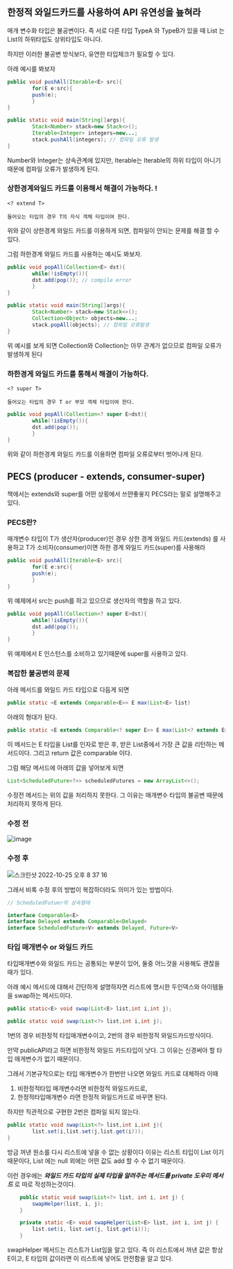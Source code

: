 ## 한정적 와일드카드를 사용하여 API 유연성을 눂혀라

매개 변수화 타입은 불공변이다. 즉 서로 다른 타입 TypeA 와 TypeB가 있을 때 List<TypeA> 는 List<TypeB>의 하위타입도 상위타입도 아니다.

하지만 이러한 불공변 방식보다, 유연한 타입체크가 필요할 수 있다.

아래 예시를 봐보자

```java
public void pushAll(Iterable<E> src){
        for(E e:src){
        push(e);
        }
}

public static void main(String[]args){
        Stack<Number> stack=new Stack<>();
        Iterable<Integer> integers=new...;
        stack.pushAll(integers); // 컴파일 오류 발생
}
```

Number와 Integer는 상속관계에 있지만, Iterable<Integer>는 Iterable<Number>의 하위 타입이 아니기 때문에
컴파일 오류가 발생하게 된다.

### 상한경계와일드 카드를 이용해서 해결이 가능하다. !

```
<? extend T>

들어오는 타입의 경우 T의 자식 객체 타입이여 한다.
```

위와 같이 상한경계 와일드 카드를 이용하게 되면, 컴파일이 안되는 문제를 해결 할 수 있다.

그럼 하한경계 와일드 카드를 사용하는 예시도 봐보자.

```java
public void popAll(Collection<E> dst){
        while(!isEmpty()){
        dst.add(pop()); // compile error 
        }
}

public static void main(String[]args){
        Stack<Number> stack=new Stack<>();
        Collection<Object> objects=new...;
        stack.popAll(objects); // 컴파일 오류발생
}
```

위 예시를 보게 되면 Collection<Object>와 Collection<Number>는 아무 관계가 없으므로 컴파일 오류가 발생하게 된다

### 하한경게 와일드 카드를 통해서 해결이 가능하다.

```
<? super T>

들어오는 타입의 경우 T or 부모 객체 타입이여 한다.
```

```java
public void popAll(Collection<? super E>dst){
        while(!isEmpty()){
        dst.add(pop());
        }
}
```

위와 같이 하한경계 와일드 카드를 이용하면 컴파일 오류로부터 벗어나게 된다.

## PECS (producer - extends, consumer-super)

책에서는 extends와 super를 어떤 상횡에서 쓰먄좋읗지 PECS라는 말로 설명해주고 있다.

### PECS란?

매개변수 타입이
T가 생산자(producer)인 경우 상한 경계 와일드 카드(extends) 를 사용하고
T가 소비자(consumer)이면 하한 경계 와일드 카드(super)를 사용해라

```java
public void pushAll(Iterable<E> src){
        for(E e:src){
        push(e);
        }
}
```

위 예제에서 src는 push를 하고 있으므로 생산자의 역할을 하고 있다.

```java
public void popAll(Collection<? super E>dst){
        while(!isEmpty()){
        dst.add(pop());
        }
}
```

위 예제에서 E 인스턴스를 소비하고 있기때문에 super를 사용하고 있다.


### 복잡한 불공변의 문제

아래 메서드를 와일드 카드 타입으로 다듬게 되면
```java
public static <E extends Comparable<E>> E max(List<E> list)
```

아래의 형대가 된다.
```java
public static <E extends Comparable<? super E>> E max(List<? extends E> list)
```
이 메서드는 E 타입을 List를 인자로 받은 후, 받은 List중에서 가장 큰 값을 리턴하는 메서드이다.
그리고 return 값은 comparable 이다.

그럼 해당 메서드에 아래의 값을 넣어보게 되면 
```java
List<ScheduledFuture<?>> scheduledFutures = new ArrayList<>();
```
수정전 메서드는 위의 값을 처리하지 못한다.
그 이유는 매개변수 타입의 불공변 때문에 처리하지 못하게 된다.

### 수정 전

![image](https://user-images.githubusercontent.com/43979984/197767795-e85bc100-ae02-41ab-bb7c-1cf02e06471e.png)


### 수정 후

![스크린샷 2022-10-25 오후 8 37 16](https://user-images.githubusercontent.com/43979984/197767536-9ac21deb-396e-439b-87f3-25df62c1a0fc.png)

그래서 비록 수정 후의 방법이 복잡하더라도 의미가 있는 방법이다.

```java
// ScheduledFutuer의 상속형태

interface Comparable<E>
interface Delayed extends Comparable<Delayed>
interface ScheduledFuture<V> extends Delayed, Future<V>
```



### 타입 매개변수 or 와일드 카드

타입매개변수와 와일드 카드는 공통되는 부분이 있어, 둘중 어느것을 사용해도 괜찮을 때가 있다.

아래 예시  메서드에 대해서 간단하게 설명하자면 리스트에 명시한 두인덱스와 아이템들을 swap하는 메서드이다.

```java
public static<E> void swap(List<E> list,int i,int j);

public static void swap(List<?> list,int i,int j);
```

1번의 경우 비한정적 타입매개변수이고,
2번의 경우 비한정적 와일드카드방식이다.

만약 publicAPI라고 하면 비한정적 와일드 카드타입이 낫다.
그 이유는 신경써야 할 타입 매게변수가 없기 때문이다.

그래서 기본규칙으로는 타입 매개변수가 한번만 나오면 와일드 카드로 대체하라
이때

1. 비한정적타입 매개변수라면 비한정적 와일드카드로,
2. 한정적타입매개변수 라면 한정적 와일드카드로
   바꾸면 된다.

하지만 직관적으로 구현한 2번은 컴파일 되지 않는다.

```java
public static void swap(List<?> list,int i,int j){
        list.set(i,list.set(j,list.get(i)));
}
```

방금 꺼낸 원소를 다시 리스트에 넣을 수 없는 상황이다 
이유는 리스트 타입이 List<?> 이기 때문이다, List<?> 에는 null 외에는 어떤 값도 add 할 수 수 없기 때문이다.


이런 경우에는 ***와일드 카드 타입의 실제 타입을 알려주는 메서드를 private 도우미 메서드*** 로 따로 작성하는것이다.

```java
    public static void swap(List<?> list, int i, int j) {
        swapHelper(list, i, j);
    }

    private static <E> void swapHelper(List<E> list, int i, int j) {
        list.set(i, list.set(j, list.get(i)));
    }

```

swapHelper 메서드는 리스트가 List<E>임을 알고 있다. 
즉 이 리스트에서 꺼낸 값은 항상 E이고, E 타입의 값이라면 이 리스트에 넣어도 안전함을 알고 있다.

